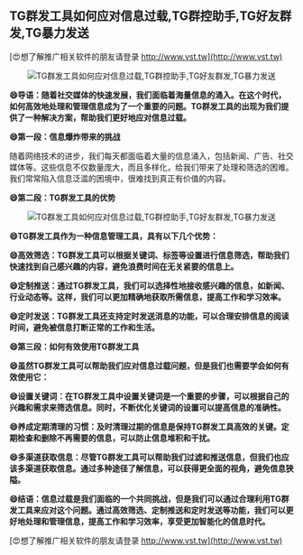 ## **TG群发工具如何应对信息过载,TG群控助手,TG好友群发,TG暴力发送**

[😍想了解推广相关软件的朋友请登录 http://www.vst.tw](http://www.vst.tw)

 <center><img src="https://vst.tw/MP4/tuiguang/png/7.png" alt="TG群发工具如何应对信息过载,TG群控助手,TG好友群发,TG暴力发送"></center>

**😄导语：随着社交媒体的快速发展，我们面临着海量信息的涌入。在这个时代，如何高效地处理和管理信息成为了一个重要的问题。TG群发工具的出现为我们提供了一种解决方案，帮助我们更好地应对信息过载。**

**😄第一段：信息爆炸带来的挑战**

随着网络技术的进步，我们每天都面临着大量的信息涌入，包括新闻、广告、社交媒体等。这些信息不仅数量庞大，而且多样化，给我们带来了处理和筛选的困难。我们常常陷入信息泛滥的困境中，很难找到真正有价值的内容。

**😄第二段：TG群发工具的优势**

 <center><img src="https://vst.tw/MP4/tuiguang/png/8.png" alt="TG群发工具如何应对信息过载,TG群控助手,TG好友群发,TG暴力发送"></center>

**😄TG群发工具作为一种信息管理工具，具有以下几个优势：**

**😄高效筛选：TG群发工具可以根据关键词、标签等设置进行信息筛选，帮助我们快速找到自己感兴趣的内容，避免浪费时间在无关紧要的信息上。**

**😄定制推送：通过TG群发工具，我们可以选择性地接收感兴趣的信息，如新闻、行业动态等。这样，我们可以更加精确地获取所需信息，提高工作和学习效率。**

**😄定时发送：TG群发工具还支持定时发送消息的功能，可以合理安排信息的阅读时间，避免被信息打断正常的工作和生活。**

**😄第三段：如何有效使用TG群发工具**

**😄虽然TG群发工具可以帮助我们应对信息过载问题，但是我们也需要学会如何有效使用它：**

**😄设置关键词：在TG群发工具中设置关键词是一个重要的步骤，可以根据自己的兴趣和需求来筛选信息。同时，不断优化关键词的设置可以提高信息的准确性。**

**😄养成定期清理的习惯：及时清理过期的信息是保持TG群发工具高效的关键。定期检查和删除不再需要的信息，可以防止信息堆积和干扰。**

**😄多渠道获取信息：尽管TG群发工具可以帮助我们过滤和推送信息，但我们也应该多渠道获取信息。通过多种途径了解信息，可以获得更全面的视角，避免信息狭隘。**

**😄结语：信息过载是我们面临的一个共同挑战，但是我们可以通过合理利用TG群发工具来应对这个问题。通过高效筛选、定制推送和定时发送等功能，我们可以更好地处理和管理信息，提高工作和学习效率，享受更加智能化的信息时代。**

[😍想了解推广相关软件的朋友请登录 http://www.vst.tw](http://www.vst.tw)



